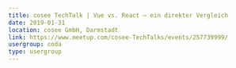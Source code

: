 ```yaml
---
title: cosee TechTalk | Vue vs. React – ein direkter Vergleich
date: 2019-01-31
location: cosee GmbH, Darmstadt
link: https://www.meetup.com/cosee-TechTalks/events/257739999/
usergroup: coda
type: usergroup
---
```


